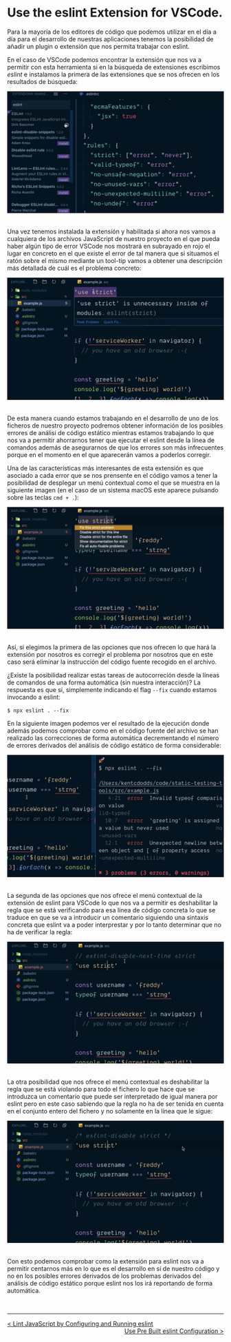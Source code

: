 # Use the eslint Extension for VSCode.

Para la mayoría de los editores de código que podemos utilizar en el día a día para el desarrollo de nuestras aplicaciones tenemos la posibilidad de añadir un plugin o extensión que nos permita trabajar con eslint. 

En el caso de VSCode podemos encontrar la extensión que nos va a permitir con esta herramienta si en la búsqueda de extensiones escribimos *eslint* e instalamos la primera de las extensiones que se nos ofrecen en los resultados de búsqueda:

<div style='text-align: center'>
  <img src='../images/ch02/02_08.png' />
</div>
<br />

Una vez tenemos instalada la extensión y habilitada si ahora nos vamos a cualquiera de los archivos JavaScript de nuestro proyecto en el que pueda haber algún tipo de error VSCode nos mostrará en subrayado en rojo el lugar en concreto en el que existe el error de tal manera que si situamos el ratón sobre el mismo mediante un tool-tip vamos a obtener una descripción más detallada de cuál es el problema concreto:

<div style='text-align: center'>
  <img src='../images/ch02/02_09.png' />
</div>
<br />

De esta manera cuando estamos trabajando en el desarrollo de uno de los ficheros de nuestro proyecto podremos obtener información de los posibles errores de análisi de código estático mientras estamos trabajando lo que nos va a permitir ahorrarnos tener que ejecutar el eslint desde la línea de comandos además de asegurarnos de que los errores son más infrecuentes porque en el momento en el que aparecerán vamos a poderlos corregir.

Una de las características más interesantes de esta extensión es que asociado a cada error que se nos prensente en el código vamos a tener la posibilidad de desplegar un menú contextual como el que se muestra en la siguiente imagen (en el caso de un sistema macOS este aparece pulsando sobre las teclas `cmd + .`):

<div style='text-align: center'>
  <img src='../images/ch02/02_10.png' />
</div>
<br />

Así, si elegimos la primera de las opciones que nos ofrecen lo que hará la extensión por nosotros es corregir el problema por nosotros que en este caso será eliminar la instrucción del código fuente recogido en el archivo.

¿Existe la posibilidad realizar estas tareas de autocorreción desde la líneas de comandos de una forma automática (sin nuestra interacción)? La respuesta es que sí, simplemente indicando el flag `--fix` cuando estamos invocando a eslint:

```console
$ npx eslint . --fix
```

En la siguiente imagen podemos ver el resultado de la ejecución donde además podemos comprobar como en el código fuente del archivo se han realizado las correcciones de forma automática decrementando el número de errores derivados del análisis de código estático de forma considerable:

<div style='text-align: center'>
  <img src='../images/ch02/02_11.png' />
</div>
<br />

La segunda de las opciones que nos ofrece el menú contextual de la extensión de eslint para VSCode lo que nos va a permitir es deshabilitar la regla que se está verificando para esa línea de código concreta lo que se traduce en que se va a introducir un comentario siguiendo una sintaxis concreta que eslint va a poder interprestar y por lo tanto determinar que no ha de verificar la regla:

<div style='text-align: center'>
  <img src='../images/ch02/02_12.png' />
</div>
<br />

La otra posibilidad que nos ofrece el menú  contextual es deshabilitar la regla que se está violando para todo el fichero lo que hace que se introduzca un comentario que puede ser interpretado de igual manera por eslint pero en este caso sabiendo que la regla no ha de ser tenida en cuenta en el conjunto entero del fichero y no solamente en la línea que le sigue:

<div style='text-align: center'>
  <img src='../images/ch02/02_13.png' />
</div>
<br />

Con esto podemos comprobar como la extensión para eslint nos va a permitir centarnos más en lo que es el desarrollo en sí de nuestro código y no en los posibles errores derivados de los problemas derivados del análisis de código estático porque eslint nos los irá reportando de forma automática.

<br />

----
<div>
  <div style="float: left">
    <a href="https://github.com/DevJoseManuel/js-tutorials/blob/master/testing/ch02/02_02.md">
      < Lint JavaScript by Configuring and Running eslint
    </a>
  </div>
  <div style="float: right">
    <a href="https://github.com/DevJoseManuel/js-tutorials/blob/master/testing/ch02/02_04.md">
      Use Pre Built eslint Configuration >
    </a>
  </div>
</div>
